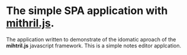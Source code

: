 The simple SPA application with [mithril.js](https://mithril.js.org/).
==============================================
The application written to demonstrate of the idomatic aproach of the **mihtril.js** javascript framework.
 This is a simple notes editor applcation. 


